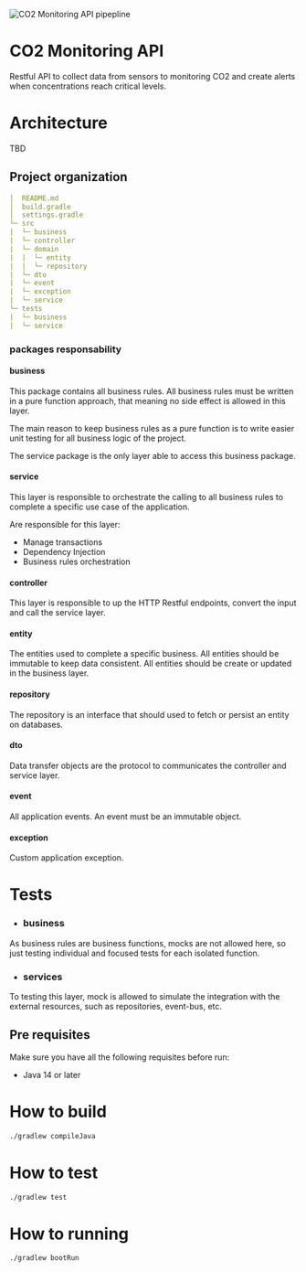 ![CO2 Monitoring API pipepline](https://github.com/emmanuelsilva/co2-monitoring-service/workflows/CO2%20Monitoring%20API%20pipepline/badge.svg)

# CO2 Monitoring API

Restful API to collect data from sensors to monitoring CO2 and create alerts when concentrations reach critical levels.

# Architecture

TBD

## Project organization

```yaml
│  README.md
│  build.gradle
│  settings.gradle
└─ src
|  └─ business
|  └─ controller
|  └─ domain
|  |  └─ entity
|  |  └─ repository
|  └─ dto
|  └─ event
|  └─ exception
|  └─ service 
└─ tests
|  └─ business
|  └─ service
```

### packages responsability

#### business

This package contains all business rules. All business rules must be written in a pure function approach, that meaning no side effect is allowed in this layer. 

The main reason to keep business rules as a pure function is to write easier unit testing for all business logic of the project.

The service package is the only layer able to access this business package.

#### service

This layer is responsible to orchestrate the calling to all business rules to complete a specific use case of the application. 

Are responsible for this layer:

- Manage transactions
- Dependency Injection
- Business rules orchestration

#### controller

This layer is responsible to up the HTTP Restful endpoints, convert the input and call the service layer.

#### entity

The entities used to complete a specific business. All entities should be immutable to keep data consistent. All entities should be create or updated in the business layer.

#### repository

The repository is an interface that should used to fetch or persist an entity on databases.

#### dto

Data transfer objects are the protocol to communicates the controller and service layer.

#### event

All application events. An event must be an immutable object.

#### exception

Custom application exception.

# Tests

- ### business

As business rules are business functions, mocks are not allowed here, so just testing individual and focused tests for each isolated function.

- ### services

To testing this layer, mock is allowed to simulate the integration with the external resources, such as repositories, event-bus, etc.

## Pre requisites

Make sure you have all the following requisites before run:

- Java 14 or later

# How to build

```sh
./gradlew compileJava
```

# How to test

```sh
./gradlew test
```

# How to running

```sh
./gradlew bootRun
```
